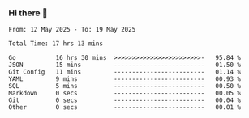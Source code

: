 ### Hi there 👋

<!--
**zhumeme/zhumeme** is a ✨ _special_ ✨ repository because its `README.md` (this file) appears on your GitHub profile.

Here are some ideas to get you started:

- 🔭 I’m currently working on ...
- 🌱 I’m currently learning ...
- 👯 I’m looking to collaborate on ...
- 🤔 I’m looking for help with ...
- 💬 Ask me about ...
- 📫 How to reach me: ...
- 😄 Pronouns: ...
- ⚡ Fun fact: ...
-->

<!--START_SECTION:waka-->

```all_time
From: 12 May 2025 - To: 19 May 2025

Total Time: 17 hrs 13 mins

Go           16 hrs 30 mins  >>>>>>>>>>>>>>>>>>>>>>>>-   95.84 %
JSON         15 mins         -------------------------   01.50 %
Git Config   11 mins         -------------------------   01.14 %
YAML         9 mins          -------------------------   00.93 %
SQL          5 mins          -------------------------   00.50 %
Markdown     0 secs          -------------------------   00.05 %
Git          0 secs          -------------------------   00.04 %
Other        0 secs          -------------------------   00.01 %
```

<!--END_SECTION:waka-->

